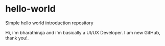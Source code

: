 # hello-world
Simple hello world introduction repository

Hi, i'm bharathiraja and i'm basically a UI/UX Developer. I am new GitHub, thank you!.
